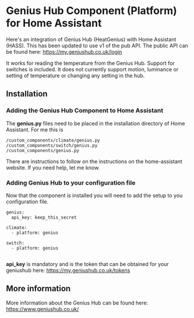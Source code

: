# Genius Hub Component (Platform) for Home Assistant
Here's an integration of Genius Hub (HeatGenius) with Home Assistant (HASS). This has been updated to use v1 of the pub API. The public API can be found here: https://my.geniushub.co.uk/login

It works for reading the temperature from the Genius Hub. Support for switches is included. It does not currently support motion, luminance or setting of temperature or changing any setting in the hub.

## Installation
### Adding the Genius Hub Component to Home Assistant
The **genius.py** files need to be placed in the installation directory of Home Assistant. For me this is
```
/custom_components/climate/genius.py
/custom_components/switch/genius.py
/custom_components/genius.py
``` 
There are instructions to follow on the instructions on the home-assistant website. If you need help, let me know.

### Adding Genius Hub to your configuration file
Now that the component is installed you will need to add the setup to you configuration file.

```
genius:
  api_key: keep_this_secret

climate:
  - platform: genius

switch:
  - platform: genius
   
```
**api_key** is mandatory and is the token that can be obtained for your geniushub here: https://my.geniushub.co.uk/tokens


## More information
More information about the Genius Hub can be found here: https://www.geniushub.co.uk/